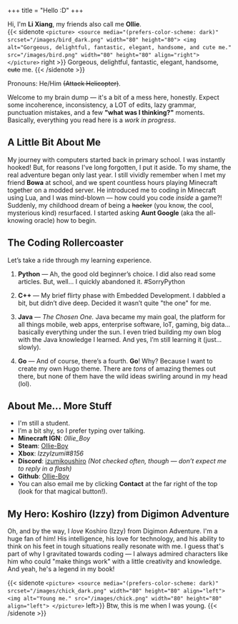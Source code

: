 +++
title = "Hello :D"
+++

Hi, I'm **Li Xiang**, my friends also call me **Ollie**.  
{{< sidenote `
<picture>
  <source media="(prefers-color-scheme: dark)" srcset="/images/bird_dark.png" width="80" height="80">
  <img alt="Gorgeous, delightful, fantastic, elegant, handsome, and cute me." src="/images/bird.png" width="80" height="80" align="right">
</picture>
` right >}}
Gorgeous, delightful, fantastic, elegant, handsome, ~~cute~~ me.
{{< /sidenote >}}  

Pronouns: He/Him ~~(Attack Helicopter)~~.

Welcome to my brain dump — it's a bit of a mess here, honestly. Expect some incoherence, inconsistency, a LOT of edits, lazy grammar, punctuation mistakes, and a few **"what was I thinking?"** moments. Basically, everything you read here is a *work in progress*.

## A Little Bit About Me

My journey with computers started back in primary school. I was instantly hooked! But, for reasons I've long forgotten, I put it aside. To my shame, the real adventure began only last year. I still vividly remember when I met my friend **Bowa** at school, and we spent countless hours playing Minecraft together on a modded server. He introduced me to coding in Minecraft using Lua, and I was mind-blown — how could you code *inside* a game?! Suddenly, my childhood dream of being a ~~hacker~~ (you know, the cool, mysterious kind) resurfaced. I started asking **Aunt Google** (aka the all-knowing oracle) how to begin.

## The Coding Rollercoaster

Let’s take a ride through my learning experience.

1. **Python** — Ah, the good old beginner’s choice. I did also read some articles. But, well... I quickly abandoned it. #SorryPython

2. **C++** — My brief flirty phase with Embedded Development. I dabbled a bit, but didn’t dive deep. Decided it wasn’t quite "the one" for me. 

3. **Java** — *The Chosen One.* Java became my main goal, the platform for all things mobile, web apps, enterprise software, IoT, gaming, big data... basically everything under the sun. I even tried building my own blog with the Java knowledge I learned. And yes, I’m still learning it (just... slowly).

4. **Go** — And of course, there’s a fourth. **Go**! Why? Because I want to create my own Hugo theme. There are *tons* of amazing themes out there, but none of them have the wild ideas swirling around in my head (lol).

## About Me... More Stuff

- I'm still a student.  
- I’m a bit shy, so I prefer typing over talking.  
- **Minecraft IGN**: *0llie_Boy*
- **Steam**: [Ollie-Boy](steamcommunity.com/id/ollie-boy)
- **Xbox**: *IzzyIzumi#8156*
- **Discord**: [izumikoushiro](https://discord.com/users/1013646322915627018) *(Not checked often, though — don’t expect me to reply in a flash)*
- **Github**: [Ollie-Boy](https://github.com/Ollie-Boy)
- You can also email me by clicking **Contact** at the far right of the top (look for that magical button!).

## My Hero: Koshiro (Izzy) from Digimon Adventure

Oh, and by the way, I *love* Koshiro (Izzy) from Digimon Adventure. I'm a huge fan of him! His intelligence, his love for technology, and his ability to think on his feet in tough situations really resonate with me. I guess that's part of why I gravitated towards coding — I always admired characters like him who could "make things work" with a little creativity and knowledge. And yeah, he's a legend in my book!

{{< sidenote `
<picture>
  <source media="(prefers-color-scheme: dark)" srcset="/images/chick_dark.png" width="80" height="80" align="left">
  <img alt="Young me." src="/images/chick.png" width="80" height="80" align="left">
</picture>
` left>}}
Btw, this is me when I was young.
{{< /sidenote >}}
